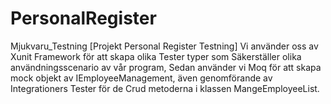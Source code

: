 # PersonalRegister

Mjukvaru_Testning [Projekt Personal Register Testning] Vi använder oss av Xunit Framework för att skapa olika Tester typer som Säkerställer olika användningsscenario av vår program, Sedan använder vi Moq för att skapa mock objekt av IEmployeeManagement, även genomförande av Integrationers Tester för de Crud metoderna i klassen MangeEmployeeList.
